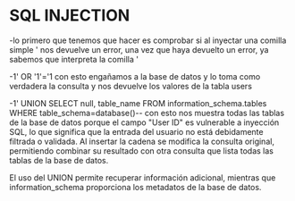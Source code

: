 # SQL INJECTION
-lo primero que tenemos que hacer es comprobar si al inyectar una comilla simple ' nos devuelve un error, una vez que haya devuelto un error, ya sabemos que interpreta la comilla '

-1' OR '1'='1 con esto engañamos a la base de datos y lo toma como verdadera la consulta y nos devuelve los valores de la tabla users

-1' UNION SELECT null, table_name FROM information_schema.tables WHERE table_schema=database()-- con esto nos muestra todas las tablas de la base de datos porque el campo "User ID" es vulnerable a inyección SQL, lo que significa que la entrada del usuario no está debidamente filtrada o validada. Al insertar la cadena se modifica la consulta original, permitiendo combinar su resultado con otra consulta que lista todas las tablas de la base de datos.

El uso del UNION permite recuperar información adicional, mientras que information_schema proporciona los metadatos de la base de datos.





